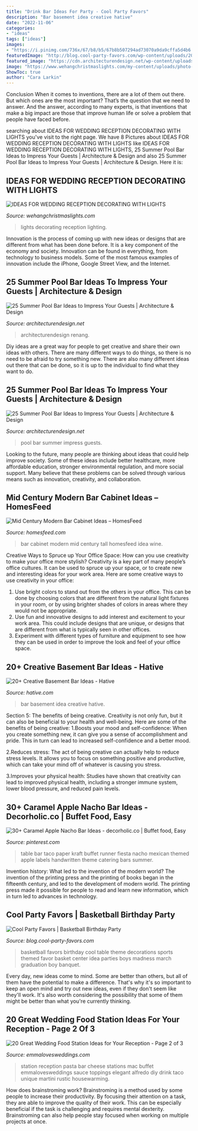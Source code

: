 ```yaml
---
title: "Drink Bar Ideas For Party - Cool Party Favors"
description: "Bar basement idea creative hative"
date: "2022-11-06"
categories:
- "ideas"
tags: ["ideas"]
images:
- "https://i.pinimg.com/736x/67/b8/b5/67b8b507294ad73070a9da9cffa5d4b6.jpg"
featuredImage: "http://blog.cool-party-favors.com/wp-content/uploads/2012/09/Basketball-Favors-739x1024.jpg"
featured_image: "https://cdn.architecturendesign.net/wp-content/uploads/2014/09/Summer-Pool-Bar-Ideas-20.jpg"
image: "https://www.wehangchristmaslights.com/my-content/uploads/photo-gallery/f0118ae9a4c96706a7f24bdc38fdc990.jpg"
ShowToc: true
author: "Cara Larkin"
---
```



Conclusion
When it comes to inventions, there are a lot of them out there. But which ones are the most important? That’s the question that we need to answer. And the answer, according to many experts, is that inventions that make a big impact are those that improve human life or solve a problem that people have faced before.

	

		
searching about IDEAS FOR WEDDING RECEPTION DECORATING WITH LIGHTS you've visit to the right page. We have 8 Pictures about IDEAS FOR WEDDING RECEPTION DECORATING WITH LIGHTS like IDEAS FOR WEDDING RECEPTION DECORATING WITH LIGHTS, 25 Summer Pool Bar Ideas to Impress Your Guests | Architecture &amp; Design and also 25 Summer Pool Bar Ideas to Impress Your Guests | Architecture &amp; Design. Here it is:
		
    
## IDEAS FOR WEDDING RECEPTION DECORATING WITH LIGHTS

<img loading=lazy src="https://www.wehangchristmaslights.com/my-content/uploads/photo-gallery/f0118ae9a4c96706a7f24bdc38fdc990.jpg" onerror="this.onerror=null;this.src='https://tse3.mm.bing.net/th?id=OIP.-nEnL6qHd5cWZVubYwg09AHaJQ&amp;pid=15.1';" alt="IDEAS FOR WEDDING RECEPTION DECORATING WITH LIGHTS">

_Source: wehangchristmaslights.com_

>lights decorating reception lighting. 

	

Innovation is the process of coming up with new ideas or designs that are different from what has been done before. It is a key component of the economy and society. Innovation can be found in everything, from technology to business models. Some of the most famous examples of innovation include the iPhone, Google Street View, and the Internet.

    
## 25 Summer Pool Bar Ideas To Impress Your Guests | Architecture &amp; Design

<img loading=lazy src="https://cdn.architecturendesign.net/wp-content/uploads/2014/09/Summer-Pool-Bar-Ideas-20.jpg" onerror="this.onerror=null;this.src='https://tse3.mm.bing.net/th?id=OIP.jjMy9LrKCkNcpf5baVylMAHaFJ&amp;pid=15.1';" alt="25 Summer Pool Bar Ideas to Impress Your Guests | Architecture &amp; Design">

_Source: architecturendesign.net_

>architecturendesign renang. 

	

Diy ideas are a great way for people to get creative and share their own ideas with others. There are many different ways to do things, so there is no need to be afraid to try something new. There are also many different ideas out there that can be done, so it is up to the individual to find what they want to do.

    
## 25 Summer Pool Bar Ideas To Impress Your Guests | Architecture &amp; Design

<img loading=lazy src="http://cdn.architecturendesign.net/wp-content/uploads/2014/09/Summer-Pool-Bar-Ideas-5.jpg" onerror="this.onerror=null;this.src='https://tse4.mm.bing.net/th?id=OIP.gNbxpp0oUUYNspNR7wn8uwHaLH&amp;pid=15.1';" alt="25 Summer Pool Bar Ideas to Impress Your Guests | Architecture &amp; Design">

_Source: architecturendesign.net_

>pool bar summer impress guests. 

	

Looking to the future, many people are thinking about ideas that could help improve society. Some of these ideas include better healthcare, more affordable education, stronger environmental regulation, and more social support. Many believe that these problems can be solved through various means such as innovation, creativity, and collaboration.

    
## Mid Century Modern Bar Cabinet Ideas – HomesFeed

<img loading=lazy src="https://homesfeed.com/wp-content/uploads/2015/10/Tall-bar-cabinet-idea-with-open-shelves-for-storing-wine-glasses-shaker-and-wine-bottles-.jpg" onerror="this.onerror=null;this.src='https://tse2.mm.bing.net/th?id=OIP.fybVGrpYjcFQ1ycLfRFSRQHaJ4&amp;pid=15.1';" alt="Mid Century Modern Bar Cabinet Ideas – HomesFeed">

_Source: homesfeed.com_

>bar cabinet modern mid century tall homesfeed idea wine. 

	

Creative Ways to Spruce up Your Office Space: How can you use creativity to make your office more stylish?
Creativity is a key part of many people’s office cultures. It can be used to spruce up your space, or to create new and interesting ideas for your work area. Here are some creative ways to use creativity in your office: 
1. Use bright colors to stand out from the others in your office. This can be done by choosing colors that are different from the natural light fixtures in your room, or by using brighter shades of colors in areas where they would not be appropriate. 
2. Use fun and innovative designs to add interest and excitement to your work area. This could include designs that are unique, or designs that are different from what is typically seen in other offices. 
3. Experiment with different types of furniture and equipment to see how they can be used in order to improve the look and feel of your office space.

    
## 20+ Creative Basement Bar Ideas - Hative

<img loading=lazy src="https://hative.com/wp-content/uploads/2014/05/basement-bar-ideas/6-cute-basement-bar-idea.jpg" onerror="this.onerror=null;this.src='https://tse3.mm.bing.net/th?id=OIP.GEbj7Kaxu-d5yLM5El9EXAHaLP&amp;pid=15.1';" alt="20+ Creative Basement Bar Ideas - Hative">

_Source: hative.com_

>bar basement idea creative hative. 

	

Section 5: The benefits of being creative.
Creativity is not only fun, but it can also be beneficial to your health and well-being. Here are some of the benefits of being creative:
1.Boosts your mood and self-confidence: When you create something new, it can give you a sense of accomplishment and pride. This in turn can lead to increased self-confidence and a better mood.

2.Reduces stress: The act of being creative can actually help to reduce stress levels. It allows you to focus on something positive and productive, which can take your mind off of whatever is causing you stress.

3.Improves your physical health: Studies have shown that creativity can lead to improved physical health, including a stronger immune system, lower blood pressure, and reduced pain levels.


    
## 30+ Caramel Apple Nacho Bar Ideas - Decorholic.co | Buffet Food, Easy

<img loading=lazy src="https://i.pinimg.com/736x/67/b8/b5/67b8b507294ad73070a9da9cffa5d4b6.jpg" onerror="this.onerror=null;this.src='https://tse1.mm.bing.net/th?id=OIP.YS9wpRgCsTaB90oR4sMbIgHaLH&amp;pid=15.1';" alt="30+ Caramel Apple Nacho Bar Ideas - decorholic.co | Buffet food, Easy">

_Source: pinterest.com_

>table bar taco paper kraft buffet runner fiesta nacho mexican themed apple labels handwritten theme catering bars summer. 

	

Invention history: What led to the invention of the modern world?
The invention of the printing press and the printing of books began in the fifteenth century, and led to the development of modern world. The printing press made it possible for people to read and learn new information, which in turn led to advances in technology.

    
## Cool Party Favors | Basketball Birthday Party

<img loading=lazy src="http://blog.cool-party-favors.com/wp-content/uploads/2012/09/Basketball-Favors-739x1024.jpg" onerror="this.onerror=null;this.src='https://tse1.mm.bing.net/th?id=OIP.dgGt56amOblsK2ME3TWaKQHaKQ&amp;pid=15.1';" alt="Cool Party Favors | Basketball Birthday Party">

_Source: blog.cool-party-favors.com_

>basketball favors birthday cool table theme decorations sports themed favor basket center idea parties boys madness march graduation boy banquet. 

	

Every day, new ideas come to mind. Some are better than others, but all of them have the potential to make a difference. That's why it's so important to keep an open mind and try out new ideas, even if they don't seem like they'll work. It's also worth considering the possibility that some of them might be better than what you're currently thinking.

    
## 20 Great Wedding Food Station Ideas For Your Reception - Page 2 Of 3

<img loading=lazy src="http://emmalovesweddings.com/wp-content/uploads/2017/08/pasta-and-cheese-wedding-food-station-ideas.jpg" onerror="this.onerror=null;this.src='https://tse3.mm.bing.net/th?id=OIP.84_DDyi7dx7htv0HeD9LqgHaLH&amp;pid=15.1';" alt="20 Great Wedding Food Station Ideas for Your Reception - Page 2 of 3">

_Source: emmalovesweddings.com_

>station reception pasta bar cheese stations mac buffet emmalovesweddings sauce toppings elegant alfredo diy drink taco unique martini rustic housewarming. 

	

How does brainstroming work?
Brainstroming is a method used by some people to increase their productivity. By focusing their attention on a task, they are able to improve the quality of their work. This can be especially beneficial if the task is challenging and requires mental dexterity. Brainstroming can also help people stay focused when working on multiple projects at once.

